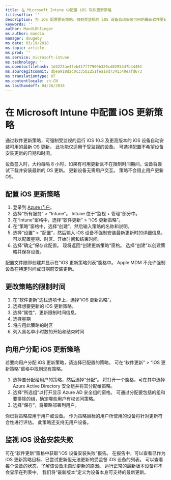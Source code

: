 ```yaml
---
title: 在 Microsoft Intune 中配置 iOS 软件更新策略
titlesuffix: ''
description: 为 iOS 配置更新策略，强制受监视的 iOS 设备自动安装可用的最新软件更新。
keywords: ''
author: MandiOhlinger
ms.author: mandia
manager: dougeby
ms.date: 03/19/2018
ms.topic: article
ms.prod: ''
ms.service: microsoft-intune
ms.technology: ''
ms.openlocfilehash: 1d4223ae4feb417f77909b320cd0295347b44461
ms.sourcegitcommit: dbea918d2c0c335b2251fea18d7341340eafd673
ms.translationtype: HT
ms.contentlocale: zh-CN
ms.lasthandoff: 04/26/2018
---
```

# <a name="configure-ios-update-policies-in-microsoft-intune"></a>在 Microsoft Intune 中配置 iOS 更新策略

通过软件更新策略，可强制受监视的运行 iOS 10.3 及更高版本的 iOS 设备自动安装可用的最新 OS 更新。 此功能仅适用于受监视的设备。 可选择配置不希望设备安装更新的日期和时间。 

设备签入时，大约每隔 8 小时，如果有可用更新且不在限制时间期间，设备将尝试下载并安装最新的 OS 更新。 更新设备无需用户交互。 策略不会阻止用户更新 OS。

## <a name="configure-the-ios-update-policy"></a>配置 iOS 更新策略
1. 登录到 [Azure 门户](https://portal.azure.com)。
2. 选择“所有服务” > “Intune”。 Intune 位于“监视 + 管理”部分中。
3. 在“Intune”窗格中，选择“软件更新” > “iOS 更新策略”。
4. 在“策略”窗格中，选择“创建”，然后输入策略的名称和说明。
5. 选择“设置” > “配置”，然后输入 iOS 设备不强制安装最新更新时的详细信息。 可以配置星期、时区、开始时间和结束时间。
6. 选择“确定”保存此配置。 现将返回“创建更新策略”窗格。 选择“创建”以创建策略并保存设置。

配置文件随即创建并显示在“iOS 更新策略列表”窗格中。 Apple MDM 不允许强制设备在特定时间或日期前安装更新。 

## <a name="change-the-restricted-times-for-the-policy"></a>更改策略的限制时间

1.  在“软件更新”边栏选项卡上，选择“iOS 更新策略”。
2.  选择想要更新的 iOS 更新策略。
3.  选择“属性”，更新限制时间信息。
4.  选择星期
5.  将应用此策略的时区
6.  列入黑名单小时数的开始和结束时间

## <a name="assign-an-ios-update-policy-to-users"></a>向用户分配 iOS 更新策略

若要向用户分配 iOS 更新策略，请选择已配置的策略。 可在“软件更新” > “iOS 更新策略”窗格中找到现有策略。

1. 选择要分配给用户的策略，然后选择“分配”。 将打开一个窗格，可在其中选择 Azure Active Directory 安全组并将其分配给策略。
2. 选择“所选组”以打开显示 Azure AD 安全组的窗格。 可通过分配要包括的组和要排除的组，确定哪些用户有权访问策略。
3. 选择“保存”，将策略部署到用户。

你已将策略应用于用户或设备。 作为策略目标的用户所使用的设备将针对更新符合性进行评估。 此策略还支持无用户设备。

## <a name="monitor-ios-device-installation-failures"></a>监视 iOS 设备安装失败
<!-- 1352223 -->
可在“软件更新”窗格中获取“iOS 设备安装失败”报告。 在报告中，可以查看已作为 iOS 更新策略目标、已尝试更新但无法更新的受监督 iOS 设备的列表。 可以查看每个设备的状态，了解该设备未自动更新的原因。 运行正常的最新版本设备将不会显示在列表中。 我们将“最新版本”定义为设备本身可支持的最新更新。


